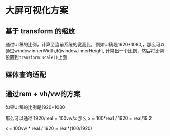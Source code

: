 # 大屏可视化方案
## 基于 transform 的缩放
通过UI稿的比例，计算至当前系统的宽高比，例如UI稿是1920*1080,，那么可以通过window.innerWidth,和window.innerHeight,
计算出一个比例，然后将比例设置到```transform:scale()```上面
## 媒体查询适配
## 通过rem + vh/vw的方案
如果UI稿的比例是1920*1080

那么可以通过 1920/real = 100vw/x 那么 x = 100*real / 1920 = real/19.2

x = 100vw * real / 1920 = real*(100/1920)

